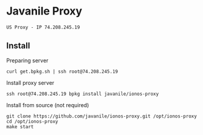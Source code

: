# Javanile Proxy

```text
US Proxy - IP 74.208.245.19
```

## Install

Preparing server 

```shell
curl get.bpkg.sh | ssh root@74.208.245.19
```

Install proxy server

```shell
ssh root@74.208.245.19 bpkg install javanile/ionos-proxy
```

Install from source (not required)

```shell
git clone https://github.com/javanile/ionos-proxy.git /opt/ionos-proxy
cd /opt/ionos-proxy
make start
```
